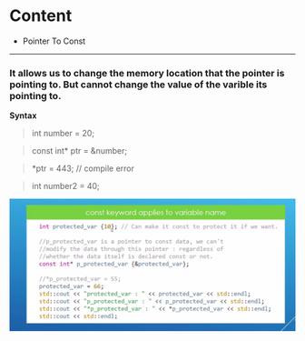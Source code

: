 # Content

* Pointer To Const

-----

### It allows us to change the memory location that the pointer is pointing to. But cannot change the value of the varible its pointing to.

**Syntax**

> int number = 20;

> const int* ptr = &number; 

> *ptr = 443; // compile error 

> int number2 = 40;

![Pointer to const](image.png)
